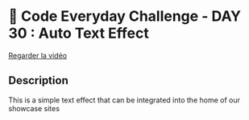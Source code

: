 # 🚀 Code Everyday Challenge  - DAY 30 : Auto Text Effect

[Regarder la vidéo](day30.mp4)

## Description

This is a simple text effect that can be integrated into the home of our showcase sites
